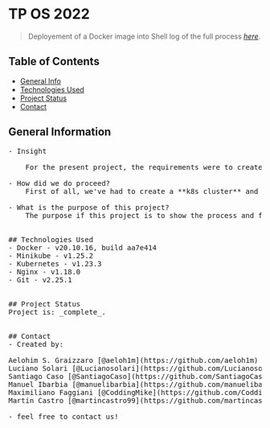 # TP OS 2022
> Deployement of a Docker image into
> Shell log of the full process [_here_](https://github.com/aeloh1m/Trabajo-Pr-ctico-N-1-AySO/blob/master/TP_AySO/log.txt). <!-- If you have the project hosted somewhere, include the link here. -->

## Table of Contents
* [General Info](#general-information)
* [Technologies Used](#technologies-used)
* [Project Status](#project-status)
* [Contact](#contact)

## General Information
<pre>
- Insight
</ pre>
    For the present project, the requirements were to create a Docker image containing an index.html with a message, to furthermore upload it to dockerhub.com and display it using kubernetes and nginx.

- How did we do proceed?
    First of all, we've had to create a **k8s cluster** and a **docker image** with the tag "v1" containing an index.html with an H1 message, and inside the previous cluster, we made a **namespace** called "grupo1" where we deployed the previous Docker image, having 3 replica sets.

- What is the purpose of this project?
    The purpose if this project is to show the process and files needed for such procedure, and to show what we achieved to our professors.


## Technologies Used
- Docker - v20.10.16, build aa7e414
- Minikube - v1.25.2
- Kubernetes - v1.23.3
- Nginx - v1.18.0
- Git - v2.25.1


## Project Status
Project is: _complete_.


## Contact
- Created by: 

Aelohim S. Graizzaro [@aeloh1m](https://github.com/aeloh1m) 
Luciano Solari [@Lucianosolari](https://github.com/Lucianosolari) 
Santiago Caso [@SantiagoCaso](https://github.com/SantiagoCaso)
Manuel Ibarbia [@manuelibarbia](https://github.com/manuelibarbia) 
Maximiliano Faggiani [@CoddingMike](https://github.com/CoddingMike) 
Martin Castro [@martincastro99](https://github.com/martincastro99) 

- feel free to contact us!
